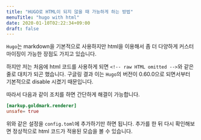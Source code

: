 ```yaml
---
title: "HUGO로 HTML이 되지 않을 때 가능하게 하는 방법"
menuTitle: "hugo with html"
date: 2020-01-10T02:22:34+09:00
draft: false
---
```


`Hugo`는 markdown을 기본적으로 사용하지만 html을 이용해서 좀 더 다양하게 커스터마이징이 가능한 장점도 가지고 있습니다.

하지만 저는 처음에 html 코드를 사용하게 되면 `<!-- raw HTML omitted -->`와 같은 줄로 대치가 되곤 했습니다.
구글링 결과 이는 `Hugo`의 버전이 0.60.0으로 되면서부터 기본적으로 disable 시켰기 때문입니다.

따라서 다음과 같이 조치를 하면 간단하게 해결이 가능합니다.

```toml
[markup.goldmark.renderer]
unsafe= true
```

위와 같은 설정을 `config.toml`에 추가하기만 하면 됩니다.
추가를 한 뒤 다시 확인해보면 정상적으로 html 코드가 적용된 모습을 볼 수 있습니다.